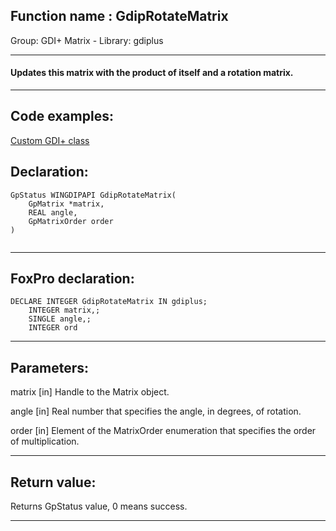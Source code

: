 
## Function name : GdipRotateMatrix
Group: GDI+ Matrix - Library: gdiplus    
***  


#### Updates this matrix with the product of itself and a rotation matrix.

***  


## Code examples:
[Custom GDI+ class](../../samples/sample_450.md)  

## Declaration:
```foxpro  
GpStatus WINGDIPAPI GdipRotateMatrix(
	GpMatrix *matrix,
	REAL angle,
	GpMatrixOrder order
)
  
```  
***  


## FoxPro declaration:
```foxpro  
DECLARE INTEGER GdipRotateMatrix IN gdiplus;
	INTEGER matrix,;
	SINGLE angle,;
	INTEGER ord  
```  
***  


## Parameters:
matrix
[in] Handle to the Matrix object.

angle
[in] Real number that specifies the angle, in degrees, of rotation.

order
[in] Element of the MatrixOrder enumeration that specifies the order of multiplication.  
***  


## Return value:
Returns GpStatus value, 0 means success.  
***  

